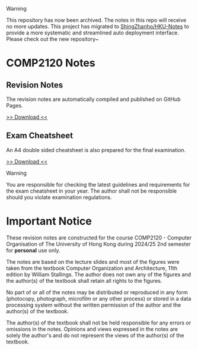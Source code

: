 > [!warning]
> This repository has now been archived. The notes in this repo will receive no more updates.
> This project has migrated to [ShingZhanho/HKU-Notes](https://github.com/ShingZhanho/HKU-Notes)
> to provide a more systematic and streamlined auto deployment interface.
> Please check out the new repository~

# COMP2120 Notes

## Revision Notes

The revision notes are automatically compiled and published on GitHub Pages.

[>> Download <<](https://shingzhanho.github.io/HKU-Notes)

## Exam Cheatsheet

An A4 double sided cheatsheet is also prepared for the final examination.

[>> Download <<](https://shingzhanho.github.io/HKU-Notes)

> [!warning]
> You are responsible for checking the latest guidelines and requirements for the exam
> cheatsheet in your year.
> The author shall not be responsible should you violate examination regulations.

# Important Notice

These revision notes are constructed for the course COMP2120 - Computer Organisation
of The University of Hong Kong during 2024/25 2nd semester for **personal** use only.

The notes are based on the lecture slides and most of the figures were taken from the
textbook Computer Organization and Architecture, 11th edition by William Stallings.
The author does not own any of the figures and the author(s) of the textbook shall
retain all rights to the figures.

No part of or all of the notes may be distributed or reproduced in any form (photocopy,
photograph, microfilm or any other process) or stored in a data processing system
without the written permission of the author and the author(s) of the textbook.

The author(s) of the textbook shall not be held responsible for any errors or omissions
in the notes. Opinions and views expressed in the notes are solely the author's and
do not represent the views of the author(s) of the textbook.
